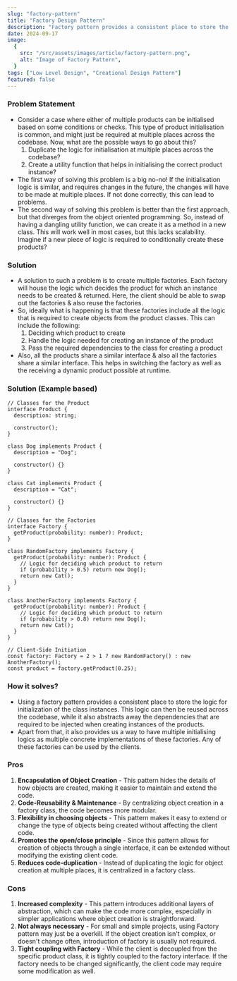 ```yaml
---
slug: "factory-pattern"
title: "Factory Design Pattern"
description: "Factory pattern provides a consistent place to store the logic for initialization of the class instances. This logic can then be reused across the codebase, while it also abstracts away the dependencies that are required to be injected when creating instances of the products"
date: 2024-09-17
image:
  {
    src: "/src/assets/images/article/factory-pattern.png",
    alt: "Image of Factory Pattern",
  }
tags: ["Low Level Design", "Creational Design Pattern"]
featured: false
---
```


### Problem Statement

- Consider a case where either of multiple products can be initialised based on some conditions or checks. This type of product initialisation is common, and might just be required at multiple places across the codebase. Now, what are the possible ways to go about this?
  1. Duplicate the logic for initialisation at multiple places across the codebase?
  2. Create a utility function that helps in initialising the correct product instance?
- The first way of solving this problem is a big no-no! If the initialisation logic is similar, and requires changes in the future, the changes will have to be made at multiple places. If not done correctly, this can lead to problems.
- The second way of solving this problem is better than the first approach, but that diverges from the object oriented programming. So, instead of having a dangling utility function, we can create it as a method in a new class. This will work well in most cases, but this lacks scalability. Imagine if a new piece of logic is required to conditionally create these products?

### Solution

- A solution to such a problem is to create multiple factories. Each factory will house the logic which decides the product for which an instance needs to be created & returned. Here, the client should be able to swap out the factories & also reuse the factories.
- So, ideally what is happening is that these factories include all the logic that is required to create objects from the product classes. This can include the following:
  1. Deciding which product to create
  2. Handle the logic needed for creating an instance of the product
  3. Pass the required dependencies to the class for creating a product
- Also, all the products share a similar interface & also all the factories share a similar interface. This helps in switching the factory as well as the receiving a dynamic product possible at runtime.

### Solution (Example based)

```tsx
// Classes for the Product
interface Product {
  description: string;

  constructor();
}

class Dog implements Product {
  description = "Dog";

  constructor() {}
}

class Cat implements Product {
  description = "Cat";

  constructor() {}
}

// Classes for the Factories
interface Factory {
  getProduct(probability: number): Product;
}

class RandomFactory implements Factory {
  getProduct(probability: number): Product {
    // Logic for deciding which product to return
    if (probability > 0.5) return new Dog();
    return new Cat();
  }
}

class AnotherFactory implements Factory {
  getProduct(probability: number): Product {
    // Logic for deciding which product to return
    if (probability > 0.8) return new Dog();
    return new Cat();
  }
}

// Client-Side Initiation
const factory: Factory = 2 > 1 ? new RandomFactory() : new AnotherFactory();
const product = factory.getProduct(0.25);
```

### How it solves?

- Using a factory pattern provides a consistent place to store the logic for initialization of the class instances. This logic can then be reused across the codebase, while it also abstracts away the dependencies that are required to be injected when creating instances of the products.
- Apart from that, it also provides us a way to have multiple initialising logics as multiple concrete implementations of these factories. Any of these factories can be used by the clients.

### Pros

1. **Encapsulation of Object Creation** - This pattern hides the details of how objects are created, making it easier to maintain and extend the code.
2. **Code-Reusability & Maintenance** - By centralizing object creation in a factory class, the code becomes more modular.
3. **Flexibility in choosing objects** - This pattern makes it easy to extend or change the type of objects being created without affecting the client code.
4. **Promotes the open/close principle** - Since this pattern allows for creation of objects through a single interface, it can be extended without modifying the existing client code.
5. **Reduces code-duplication** - Instead of duplicating the logic for object creation at multiple places, it is centralized in a factory class.

### Cons

1. **Increased complexity** - This pattern introduces additional layers of abstraction, which can make the code more complex, especially in simpler applications where object creation is straightforward.
2. **Not always necessary** - For small and simple projects, using Factory pattern may just be a overkill. If the object creation isn't complex, or doesn't change often, introduction of factory is usually not required.
3. **Tight coupling with Factory** - While the client is decoupled from the specific product class, it is tightly coupled to the factory interface. If the factory needs to be changed significantly, the client code may require some modification as well.
